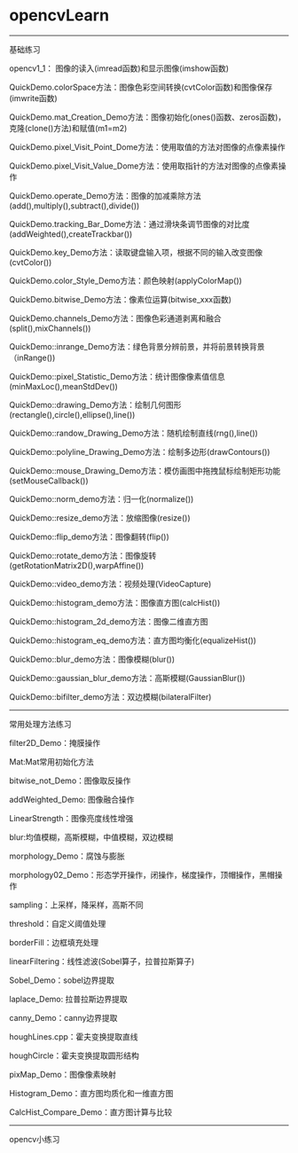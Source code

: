 # opencvLearn

----------------------------------------------------------------------------------------------------------------------------------------------------------------

基础练习

opencv1_1： 图像的读入(imread函数)和显示图像(imshow函数)

QuickDemo.colorSpace方法：图像色彩空间转换(cvtColor函数)和图像保存(imwrite函数)

QuickDemo.mat_Creation_Demo方法：图像初始化(ones()函数、zeros函数)，克隆(clone()方法)和赋值(m1=m2)

QuickDemo.pixel_Visit_Point_Dome方法：使用取值的方法对图像的点像素操作

QuickDemo.pixel_Visit_Value_Dome方法：使用取指针的方法对图像的点像素操作

QuickDemo.operate_Demo方法：图像的加减乘除方法(add(),multiply(),subtract(),divide())

QuickDemo.tracking_Bar_Dome方法：通过滑块条调节图像的对比度(addWeighted(),createTrackbar())

QuickDemo.key_Demo方法：读取键盘输入项，根据不同的输入改变图像(cvtColor())

QuickDemo.color_Style_Demo方法：颜色映射(applyColorMap())

QuickDemo.bitwise_Demo方法：像素位运算(bitwise_xxx函数)

QuickDemo.channels_Demo方法：图像色彩通道剥离和融合(split(),mixChannels())

QuickDemo::inrange_Demo方法：绿色背景分辨前景，并将前景转换背景（inRange())

QuickDemo::pixel_Statistic_Demo方法：统计图像像素值信息(minMaxLoc(),meanStdDev())

QuickDemo::drawing_Demo方法：绘制几何图形(rectangle(),circle(),ellipse(),line())

QuickDemo::randow_Drawing_Demo方法：随机绘制直线(rng(),line())

QuickDemo::polyline_Drawing_Demo方法：绘制多边形(drawContours())

QuickDemo::mouse_Drawing_Demo方法：模仿画图中拖拽鼠标绘制矩形功能(setMouseCallback())

QuickDemo::norm_demo方法：归一化(normalize())

 QuickDemo::resize_demo方法：放缩图像(resize())

QuickDemo::flip_demo方法：图像翻转(flip())

QuickDemo::rotate_demo方法：图像旋转(getRotationMatrix2D(),warpAffine())

QuickDemo::video_demo方法：视频处理(VideoCapture)

QuickDemo::histogram_demo方法：图像直方图(calcHist())

QuickDemo::histogram_2d_demo方法：图像二维直方图

QuickDemo::histogram_eq_demo方法：直方图均衡化(equalizeHist())

QuickDemo::blur_demo方法：图像模糊(blur())

QuickDemo::gaussian_blur_demo方法：高斯模糊(GaussianBlur())

QuickDemo::bifilter_demo方法：双边模糊(bilateralFilter)

----------------------------------------------------------------------------------------------------------------------------------------------------------------

常用处理方法练习

filter2D_Demo：掩膜操作

Mat:Mat常用初始化方法

bitwise_not_Demo：图像取反操作

addWeighted_Demo: 图像融合操作

LinearStrength：图像亮度线性增强

blur:均值模糊，高斯模糊，中值模糊，双边模糊

morphology_Demo：腐蚀与膨胀

morphology02_Demo：形态学开操作，闭操作，梯度操作，顶帽操作，黑帽操作

sampling：上采样，降采样，高斯不同

threshold：自定义阈值处理

borderFill：边框填充处理

linearFiltering：线性滤波(Sobel算子，拉普拉斯算子)

Sobel_Demo：sobel边界提取

laplace_Demo: 拉普拉斯边界提取

canny_Demo：canny边界提取

houghLines.cpp：霍夫变换提取直线

houghCircle：霍夫变换提取圆形结构

pixMap_Demo：图像像素映射

Histogram_Demo：直方图均质化和一维直方图

CalcHist_Compare_Demo：直方图计算与比较

------------------------------------------------------------------------

opencv小练习

